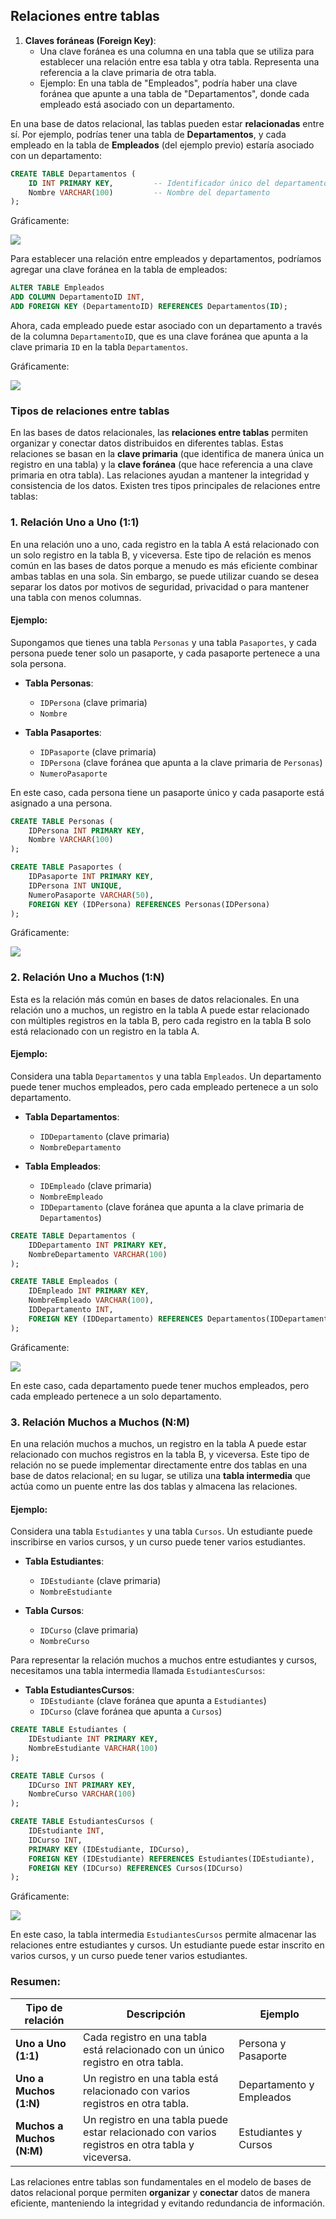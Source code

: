 ## Relaciones entre tablas

1. **Claves foráneas (Foreign Key)**:
   - Una clave foránea es una columna en una tabla que se utiliza para establecer una relación entre esa tabla y otra tabla. Representa una referencia a la clave primaria de otra tabla.
   - Ejemplo: En una tabla de "Empleados", podría haber una clave foránea que apunte a una tabla de "Departamentos", donde cada empleado está asociado con un departamento.

En una base de datos relacional, las tablas pueden estar **relacionadas** entre sí. Por ejemplo, podrías tener una tabla de **Departamentos**, y cada empleado en la tabla de **Empleados** (del ejemplo previo) estaría asociado con un departamento:

```sql
CREATE TABLE Departamentos (
    ID INT PRIMARY KEY,         -- Identificador único del departamento
    Nombre VARCHAR(100)         -- Nombre del departamento
);
```

Gráficamente:

![](images/2024-10-02-03-37-47.png)

Para establecer una relación entre empleados y departamentos, podríamos agregar una clave foránea en la tabla de empleados:

```sql
ALTER TABLE Empleados
ADD COLUMN DepartamentoID INT,
ADD FOREIGN KEY (DepartamentoID) REFERENCES Departamentos(ID);
```

Ahora, cada empleado puede estar asociado con un departamento a través de la columna `DepartamentoID`, que es una clave foránea que apunta a la clave primaria `ID` en la tabla `Departamentos`.

Gráficamente:

![](images/2024-10-02-03-38-17.png)

### Tipos de relaciones entre tablas

En las bases de datos relacionales, las **relaciones entre tablas** permiten organizar y conectar datos distribuidos en diferentes tablas. Estas relaciones se basan en la **clave primaria** (que identifica de manera única un registro en una tabla) y la **clave foránea** (que hace referencia a una clave primaria en otra tabla). Las relaciones ayudan a mantener la integridad y consistencia de los datos. Existen tres tipos principales de relaciones entre tablas:

### 1. **Relación Uno a Uno (1:1)**

En una relación uno a uno, cada registro en la tabla A está relacionado con un solo registro en la tabla B, y viceversa. Este tipo de relación es menos común en las bases de datos porque a menudo es más eficiente combinar ambas tablas en una sola. Sin embargo, se puede utilizar cuando se desea separar los datos por motivos de seguridad, privacidad o para mantener una tabla con menos columnas.

#### Ejemplo:
Supongamos que tienes una tabla `Personas` y una tabla `Pasaportes`, y cada persona puede tener solo un pasaporte, y cada pasaporte pertenece a una sola persona.

- **Tabla Personas**:
  - `IDPersona` (clave primaria)
  - `Nombre`
  
- **Tabla Pasaportes**:
  - `IDPasaporte` (clave primaria)
  - `IDPersona` (clave foránea que apunta a la clave primaria de `Personas`)
  - `NumeroPasaporte`

En este caso, cada persona tiene un pasaporte único y cada pasaporte está asignado a una persona.

```sql
CREATE TABLE Personas (
    IDPersona INT PRIMARY KEY,
    Nombre VARCHAR(100)
);

CREATE TABLE Pasaportes (
    IDPasaporte INT PRIMARY KEY,
    IDPersona INT UNIQUE,
    NumeroPasaporte VARCHAR(50),
    FOREIGN KEY (IDPersona) REFERENCES Personas(IDPersona)
);
```

Gráficamente:

![](images/2024-10-02-03-47-43.png)

### 2. **Relación Uno a Muchos (1:N)**

Esta es la relación más común en bases de datos relacionales. En una relación uno a muchos, un registro en la tabla A puede estar relacionado con múltiples registros en la tabla B, pero cada registro en la tabla B solo está relacionado con un registro en la tabla A.

#### Ejemplo:
Considera una tabla `Departamentos` y una tabla `Empleados`. Un departamento puede tener muchos empleados, pero cada empleado pertenece a un solo departamento.

- **Tabla Departamentos**:
  - `IDDepartamento` (clave primaria)
  - `NombreDepartamento`
  
- **Tabla Empleados**:
  - `IDEmpleado` (clave primaria)
  - `NombreEmpleado`
  - `IDDepartamento` (clave foránea que apunta a la clave primaria de `Departamentos`)

```sql
CREATE TABLE Departamentos (
    IDDepartamento INT PRIMARY KEY,
    NombreDepartamento VARCHAR(100)
);

CREATE TABLE Empleados (
    IDEmpleado INT PRIMARY KEY,
    NombreEmpleado VARCHAR(100),
    IDDepartamento INT,
    FOREIGN KEY (IDDepartamento) REFERENCES Departamentos(IDDepartamento)
);
```

Gráficamente:

![](images/2024-10-02-03-50-28.png)

En este caso, cada departamento puede tener muchos empleados, pero cada empleado pertenece a un solo departamento.

### 3. **Relación Muchos a Muchos (N:M)**

En una relación muchos a muchos, un registro en la tabla A puede estar relacionado con muchos registros en la tabla B, y viceversa. Este tipo de relación no se puede implementar directamente entre dos tablas en una base de datos relacional; en su lugar, se utiliza una **tabla intermedia** que actúa como un puente entre las dos tablas y almacena las relaciones.

#### Ejemplo:
Considera una tabla `Estudiantes` y una tabla `Cursos`. Un estudiante puede inscribirse en varios cursos, y un curso puede tener varios estudiantes.

- **Tabla Estudiantes**:
  - `IDEstudiante` (clave primaria)
  - `NombreEstudiante`
  
- **Tabla Cursos**:
  - `IDCurso` (clave primaria)
  - `NombreCurso`

Para representar la relación muchos a muchos entre estudiantes y cursos, necesitamos una tabla intermedia llamada `EstudiantesCursos`:

- **Tabla EstudiantesCursos**:
  - `IDEstudiante` (clave foránea que apunta a `Estudiantes`)
  - `IDCurso` (clave foránea que apunta a `Cursos`)

```sql
CREATE TABLE Estudiantes (
    IDEstudiante INT PRIMARY KEY,
    NombreEstudiante VARCHAR(100)
);

CREATE TABLE Cursos (
    IDCurso INT PRIMARY KEY,
    NombreCurso VARCHAR(100)
);

CREATE TABLE EstudiantesCursos (
    IDEstudiante INT,
    IDCurso INT,
    PRIMARY KEY (IDEstudiante, IDCurso),
    FOREIGN KEY (IDEstudiante) REFERENCES Estudiantes(IDEstudiante),
    FOREIGN KEY (IDCurso) REFERENCES Cursos(IDCurso)
);
```

Gráficamente:

![](images/2024-10-02-03-53-52.png)

En este caso, la tabla intermedia `EstudiantesCursos` permite almacenar las relaciones entre estudiantes y cursos. Un estudiante puede estar inscrito en varios cursos, y un curso puede tener varios estudiantes.

### Resumen:

| Tipo de relación      | Descripción                                                    | Ejemplo               |
|---|---|---|
| **Uno a Uno (1:1)**    | Cada registro en una tabla está relacionado con un único registro en otra tabla. | Persona y Pasaporte   |
| **Uno a Muchos (1:N)** | Un registro en una tabla está relacionado con varios registros en otra tabla. | Departamento y Empleados |
| **Muchos a Muchos (N:M)** | Un registro en una tabla puede estar relacionado con varios registros en otra tabla y viceversa. | Estudiantes y Cursos |

Las relaciones entre tablas son fundamentales en el modelo de bases de datos relacional porque permiten **organizar** y **conectar** datos de manera eficiente, manteniendo la integridad y evitando redundancia de información.